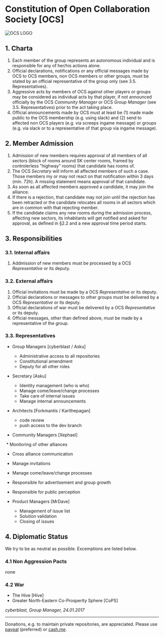 # Constitution of Open Collaboration Society [OCS]

![OCS LOGO](https://avatars3.githubusercontent.com/u/22120683)

## 1. Charta  
  
1. Each member of the group represents an autonomous individual and is responsible for any of her/his actions alone. 
2. Official declarations, notifications or any official messages made by OCS to OCS members, non OCS members or other groups, must be stated by an official representative of the group only (see 3.5. Representatives). 
3. Aggressive acts by members of OCS against other players or groups may be considered as individual acts by that player, if not announced officially by the OCS *Community Manager* or OCS *Group Manager* (see 3.5. Representatives) prior to the act taking place. 
4. Official announcements made by OCS must at least be (1) made made public to the OCS membership (e.g. using slack) and (2) send to affected non OCS players (e.g. via screeps ingame message) or groups (e.g. via slack or to a representative of that group via ingame message).


## 2. Member Admission

1. Admission of new members requires approval of all members of all sectors (block of rooms around SK center rooms, framed by controlerless "highway" rooms) that candidate has rooms of.  
2. The OCS *Secretary* will inform all affected members of such a case. Those members my or may not react on that notification within 3 days (min. 72h). A missing statement means approval of that candidate.  
3. As soon as all affected members approved a candidate, it may join the alliance.  
4. If there is a rejection, that candidate may not join until the rejection has been retracted or the candidate relocates all rooms in all sectors which are in common with that rejecting member.  
5. If the candidate claims any new rooms during the admission process, affecting new sectors, its inhabitants will get notified and asked for approval, as defined in §2.2 and a new approval time period starts.  


## 3. Responsibilities

### 3.1. Internal affairs

1. Addmission of new members must be processed by a OCS *Representative* or its deputy. 

### 3.2. External affairs

1. Official invitations must be made by a OCS *Representative* or its deputy. 
2. Official declarations or messages to other groups must be delivered by a OCS *Representative* or its deputy. 
3. Official declarations of war must be delivered by a OCS *Representative* or its deputy. 
4. Official messages, other than defined above, must be made by a representative of the group. 

### 3.3. Representatives

* Group Managers [cyberblast / Asku]
  * Administrative access to all repositories
  * Constitutional amendment
  * Deputy for all other roles  
  
* Secretary [Asku]
  * Identity management (who is who)
  * Manage come/leave/change processes
  * Take care of internal issues
  * Manage internal announcements
  
* Architects [Forkmantis / Karlthepagan]
  * code review
  * push access to the dev branch
  
* Community Managers [Xephael]

  * Monitoring of other alliances  
  * Cross alliance communication
  * Manage invitations
  * Manage come/leave/change processes
  * Responsible for advertisement and group growth
  * Responsible for public perception
  
* Product Managers [MrDave]
  * Management of issue list
  * Solution validation
  * Closing of issues 
  
## 4. Diplomatic Status

We try to be as neutral as possible. Excemptions are listed below. 

### 4.1 Non Aggression Pacts
none

### 4.2 War
* The Hive [Hive]
* Greater North-Eastern Co-Prosperity Sphere [CoPS]


*cyberblast, Group Manager, 24.01.2017*

----------


Donations, e.g. to maintain private repositories, are appreciated. Please use [paypal](https://www.paypal.me/rakowitz) (preferred) or [cash.me](https://cash.me/$ScreepsOCS).
